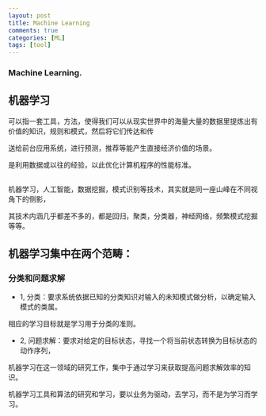 ```yaml
---
layout: post
title: Machine Learning
comments: true
categories: [ML]
tags: [tool]
---
```

<h3> Machine Learning.<h3>


<h2>机器学习</h2>  

可以指一套工具，方法，使得我们可以从现实世界中的海量大量的数据里提炼出有价值的知识，规则和模式，然后将它们传达和传    

送给前台应用系统，进行预测，推荐等能产生直接经济价值的场景。  

是利用数据或以往的经验，以此优化计算机程序的性能标准。

<h2></h2> 机器学习，人工智能，数据挖掘，模式识别等技术，其实就是同一座山峰在不同视角下的侧影，   


其技术内涵几乎都差不多的，都是回归，聚类，分类器，神经网络，频繁模式挖掘等等。

<h2>机器学习集中在两个范畴：</h2>  
  
  
<h3>分类和问题求解</h3>  

* 1, 分类：要求系统依据已知的分类知识对输入的未知模式做分析，以确定输入模式的类属。  



相应的学习目标就是学习用于分类的准则。    



* 2, 问题求解：要求对给定的目标状态，寻找一个将当前状态转换为目标状态的动作序列，   


机器学习在这一领域的研究工作，集中于通过学习来获取提高问题求解效率的知识。  


机器学习工具和算法的研究和学习，要以业务为驱动，去学习，而不是为学习而学习。  

